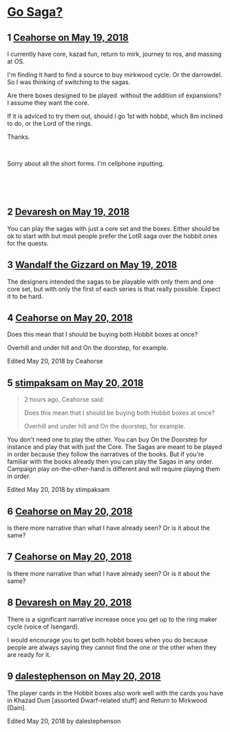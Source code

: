 # [Go Saga?](https://community.fantasyflightgames.com/topic/276231-go-saga/)

## 1 [Ceahorse on May 19, 2018](https://community.fantasyflightgames.com/topic/276231-go-saga/?do=findComment&comment=3339560)

I currently have core, kazad fun, return to mirk, journey to ros, and massing at OS. 

I'm finding it hard to find a source to buy mirkwood cycle. Or the darrowdel. So I was thinking of switching to the sagas. 

Are there boxes designed to be played  without the addition of expansions? I assume they want the core. 

If it is adviced to try them out, should I go 1st with hobbit, which 8m inclined to do, or the Lord of the rings. 

Thanks. 

 

Sorry about all the short forms. I'm cellphone inputting.

 

 

## 2 [Devaresh on May 19, 2018](https://community.fantasyflightgames.com/topic/276231-go-saga/?do=findComment&comment=3339581)

You can play the sagas with just a core set and the boxes. Either should be ok to start with but most people prefer the LotR saga over the hobbit ones for the quests.

## 3 [Wandalf the Gizzard on May 19, 2018](https://community.fantasyflightgames.com/topic/276231-go-saga/?do=findComment&comment=3339747)

The designers intended the sagas to be playable with only them and one core set, but with only the first of each series is that really possible. Expect it to be hard.

## 4 [Ceahorse on May 20, 2018](https://community.fantasyflightgames.com/topic/276231-go-saga/?do=findComment&comment=3340237)

Does this mean that I should be buying both Hobbit boxes at once?

Overhill and under hill and On the doorstep, for example.

Edited May 20, 2018 by Ceahorse

## 5 [stimpaksam on May 20, 2018](https://community.fantasyflightgames.com/topic/276231-go-saga/?do=findComment&comment=3340339)

> 2 hours ago, Ceahorse said:
> 
> Does this mean that I should be buying both Hobbit boxes at once?
> 
> Overhill and under hill and On the doorstep, for example.

You don't need one to play the other. You can buy On the Doorstep for instance and play that with just the Core. The Sagas are meant to be played in order because they follow the narratives of the books. But if you're familiar with the books already then you can play the Sagas in any order. Campaign play on-the-other-hand is different and will require playing them in order.

Edited May 20, 2018 by stimpaksam

## 6 [Ceahorse on May 20, 2018](https://community.fantasyflightgames.com/topic/276231-go-saga/?do=findComment&comment=3340403)

Is there more narrative than what I have already seen? Or is it about the same?

## 7 [Ceahorse on May 20, 2018](https://community.fantasyflightgames.com/topic/276231-go-saga/?do=findComment&comment=3340404)

Is there more narrative than what I have already seen? Or is it about the same?

## 8 [Devaresh on May 20, 2018](https://community.fantasyflightgames.com/topic/276231-go-saga/?do=findComment&comment=3340575)

There is a significant narrative increase once you get up to the ring maker cycle (voice of Isengard). 

I would encourage you to get both hobbit boxes when you do because people are always saying they cannot find the one or the other when they are ready for it.

## 9 [dalestephenson on May 20, 2018](https://community.fantasyflightgames.com/topic/276231-go-saga/?do=findComment&comment=3340613)

The player cards in the Hobbit boxes also work well with the cards you have in Khazad Dum [assorted Dwarf-related stuff] and Return to Mirkwood [Dain].

Edited May 20, 2018 by dalestephenson

